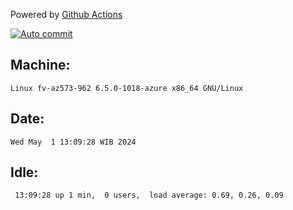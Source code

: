 Powered by [Github Actions](https://github.com/features/actions)

[![Auto commit](https://github.com/hiage/workstation/workflows/Auto%20commit/badge.svg)](https://github.com/hiage/workstation/actions?query=workflow%3A%22Auto+commit%22)

## Machine:
```
Linux fv-az573-962 6.5.0-1018-azure x86_64 GNU/Linux
```
## Date:
```
Wed May  1 13:09:28 WIB 2024
```
## Idle:
```
 13:09:28 up 1 min,  0 users,  load average: 0.69, 0.26, 0.09
```
